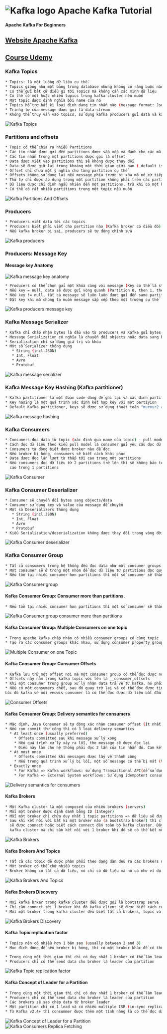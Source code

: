 # <img src="/image/kafka_logo.png" alt="Kafka logo"> Apache Kafka Tutorial
#### Apache Kafka For Beginners
## [Website Apache Kafka](https://kafka.apache.org/)  
## [Course Udemy](https://www.udemy.com/course/apache-kafka/)

### Kafka Topics

```bash
* Topics: là một luồng dữ liệu cụ thể.
* Topics giống như một bảng trong database nhưng không có ràng buộc nào cả
* Có thể gửi bất cứ điều gì tới Topics mà không cần xác minh dữ liệu
* Có thể có một hoặc nhiều topics trong kafka cluster nếu muốn
* Một topic được định nghĩa bởi name của nó
* Topics hỗ trợ bất kì loại định dạng tin nhắn nào (message format: Json, binary, ...)
* Trinhg tự của message được gọi là data stream
* Không thể truy vấn vào topics, sử dụng kafka producers gửi data và kafka consumers đọc data
```
<img src="/image/Kafka Theory/Kafka_Topics.png" alt="Kafka Topics">

### Partitions and offsets

```bash
* Topic có thể chia ra nhiều Partitions
* Các tin nhắn được gửi đến partitions được sắp xếp và đánh cho các mã ID tăng dần
* Các tin nhắn trong một partitions được gọi là offset
* Data được viết vào partitions thì sẽ không được thay đổi
* Data sẽ được giữ lại trong khoảng một thời gian giới hạn ( default is one week - configurable )
* Offset chỉ chưa một ý nghĩa cho từng partition cụ thể
* Offsets không sử dụng lại nếu message phía trước bị xóa mà nó cứ tiếp tục tăng dần
* Thứ tự chỉ được áp dụng trong một partition không phải trên các partitions
* Dữ liệu được chỉ định ngẫu nhiên đến một partitions, trừ khi có một khóa được cung cấp
* Có thể có rất nhiều partitions trong một topic nếu muốn
```
<img src="/image/Kafka Theory/Kafka_Topics_Partitions_Offset.png" alt="Kafka Partitions And Offsets">

### Producers

```bash
* Producers viết data tới các topics
* Producers biết phải viết cho partition nào (Kafka broker có điều đó)
* Nếu kafka broker bị sai, producers sẽ tự động chỉnh sửa
```
<img src="/image/Kafka Theory/Producers.png" alt="Kafka producers">


### Producers: Message Key
#### Message key Anatomy
<img src="/image/Kafka Theory/Kafka_Messages_Anatomy.png" alt="Kafka message key anatomy">

```bash
* Producers có thể chọn gửi một khóa cùng với message (Key có thể là string, number, binary, ...)
* Nếu key = null, data sẽ được gửi vòng quanh (Partition 0, then 1, then 2, ..)
* Nếu key != null, tất cả message sẽ luôn luôn được gửi đến same partition (Mã hashing)
* Đặt key khi mà chúng ta muốn message sắp xếp theo một trường cụ thể
```
<img src="/image/Kafka Theory/Producers_Message_Key.png" alt="Kafka producers message key">

### Kafka Message Serializer
```bash
* Kafka chỉ chấp nhận bytes là đầu vào từ producers và Kafka gửi bytes đầu ra cho consumers
* Message Serialization có nghĩa là chuyển đổi objects hoặc data sang bytes
* Serialization chỉ sử dụng giá trị và khóa
* Một số Serializer thông dụng
   * String (incl.JSON)
   * Int, Float
   * Avro
   * Protobuf
```
<img src="/image/Kafka Theory/Kafka_Message_Serializer.png" alt="Kafka message serializer">

### Kafka Message Key Hashing (Kafka partitioner)
```bash
* Kafka partitioner là một đoạn code dùng để ghi lại và xác định partition nào để gửi message đến.
* Key hasing là một quá trình xác định kết hợp key với một partiyion
* Default Kafka partitioner, keys sẽ được sử dụng thuật toán "murmur2 algorithm"
```
<img src="/image/Kafka Theory/Kafka_Message_Hashing.png" alt="Kafka message hashing">

### Kafka Consumers
```bash
* Consumers đọc data từ topic (xác định qua name của topic) - pull model
* Cách đọc dữ liệu theo kiểu pull model là consumer gửi yêu cầu đọc dữ liệu từ kafka brokers, server sao đó chúng sẽ trả data
* Consumers tự động biết được broker nào để đọc
* Nếu broker bị hỏng, consumers sẽ biết cách khôi phục
* Data được đọc lần lượt từ thấp tới cao trong một partitions
* Nếu consumers đọc dữ liệu từ 2 partitions trở lên thì sẽ không bảo toàn việc lấy từ thấp đến cao mà chỉ đảm bảo từ thấp đến
  cao trong 1 partitions
```
<img src="/image/Kafka Theory/Kafka_Consumers.png" alt="Kafka Consumer">

### Kafka Consumer Deserializer
```bash
* Consumer sẽ chuyển đổi bytes sang objects/data
* Consumer sử dụng key và value của message để chuyển
* Một số Deserializers thông dụng
   * String (incl.JSON)
   * Int, Float
   * Avro
   * Protobuf
* Kiểu Serialization/deserialization không được thay đổi trong vòng đời của một topic. Đó là lý do tại sao không được phép     thay đổi dữ liệu trong topic vì nếu consumer sử dụng deserialization int mà người dùng sửa dữ liệu thành chuỗi thì sẽ bị     lỗi
```
<img src="/image/Kafka Theory/Kafka_Consumers_Deserializer.png" alt="Kafka Consumer deserializer">


### Kafka Consumer Group
```bash
* Tất cả consumers trong hệ thống đều đọc data như một consumer groups
* Một consumer sẽ ở trong một nhóm để đọc dữ liệu từ partitions độc quyền
* Nếu tồn tại nhiều consumer hơn partitions thì một số consumer sẽ thành inactive
```
<img src="/image/Kafka Theory/Kafka_Consumers_Group.png" alt="Kafka Consumer group">

#### Kafka Consumer Group:  Consumer more than partitions.
```bash
* Nếu tồn tại nhiều consumer hơn partitions thì một số consumer sẽ thành inactive
```
<img src="/image/Kafka Theory/Kafka_Consumers_Group_Consumer_More_Than_Partitions.png" alt="Kafka Consumer group consumer more than partitions">

#### Kafka Consumer Group:  Multiple Consumers on one topic
```bash
* Trong apache kafka chấp nhận có nhiều consumer groups có cùng topic
* Tạo ra các consumer groups khác nhau, sử dụng consumer property group.id
```
<img src="/image/Kafka Theory/Multiple_Consumers_On_One_Topic.png" alt="Multiple Consumer on one Topic">

#### Kafka Consumer Group:  Cunsumer Offsets
```bash
* Kafka lưu trữ một offset nơi mà một consumer group có thể đọc được nó gọi là consumer offset
* Offsets này nằm trong kafka topic với tên là __consumer_offsets
* Khi một consumer trong group xử lý nhận data trả về từ kafka, nó phải periodically gửi consumer offset (Kafka broker sẽ viết __consumer_offsets) báo cho kafka là mình đã nhận thành công data
* Nếu có một consumers chết, sau đó quay trở lại và có thể đọc được tin nhắn từ committed consumer offsets
Lúc đó kafka sẽ nói veowis consumer là có thể đọc được dữ liệu bắt đầu từ đây
```
<img src="/image/Kafka Theory/Kafka_Consumers_Offsets.png" alt="Consumer Offsets">

#### Kafka Consumer Group:  Delivery semantics for consumers
```bash
* Mặc định, Java Consumer sẽ tự động xác nhận consumer offset (Ít nhất 1 lần)
* Nếu cọn commit thử công thì có 3 loại delivery semantics
  * At least once (usually preferred)
    * Offsets committed sau khi message xử lý xong
    * Nếu quá trình xử lý xảy ra lỗi, the message sẽ được đọc lại
    * Điều này làm cho hệ thống phải đọc 2 lần của tin nhắn đó. Cam kết quá trình đọc lại đó không ảnh hưởng tới hệ thống
  * At most once
    * Offsets committed khi messages được lấy về thành công
    * Nếu trong quá trình xử lý bị lỗi, một số message có thể bị mất (Vì commit đã được đẩy lên kaffka lên khi lấy lại sẽ lấy       message tiếp theo chứ ko lấy lại message trước đó.)
  * Exactly once
    * For Kafka => Kafka workflows: sử dụng Transactional API(dễ sử dụng với kafka streams API)
    * For Kafka => External System workflows: Sử dụng idempotent consumer
```
<img src="/image/Kafka Theory/Delivery_Semantics_For_Consumers.png" alt="Delivery semantics for consumers">

#### Kafka Brokers
```bash
* Một Kafka cluster là một composed của nhiều brokers (servers)
* Mỗi một broker được định danh bằng ID (Integer)
* Mỗi một broker chỉ chứa duy nhất 1 topic partitions => dữ liệu sẽ được phân tán ra toàn bộ brokers
* Sau khi kết nối với bất kì một broker nào (a bootstrap broker) thì clients or producers or consumers
  sẽ được connect hoặc biết cách connect đến toàn bộ kafka cluster. Đây là tiện thứ tiện lợi vì không cần phải biết toàn bộ
  kafka cluster mà chỉ cần kết nối với 1 broker khi đó sẽ có thể kết nối với tất cả.
```
<img src="/image/Kafka Theory/Kafka_Brokers.png" alt="Kafka Brokers">

#### Kafka Brokers And Topics
```bash
* Tất cả các topic dẽ được phân phối theo dạng dàn đều ra các brokers nhưng không theo thứ tự nào cả.
* Một broker có thể chứ nhiều topics
* Broker không có tất cả dữ liệu, nó chỉ có dữ liệu mà nó có như ví dụ broker 103 khoogn có data của topic B chỉ có data của   topic A
```
<img src="/image/Kafka Theory/Kafka_Brokers_And_Topics.png" alt="Kafka Brokers And Topics">

#### Kafka Brokers Discovery
```bash
* Mọi kafka brker trong kafka cluster đểu được gọi là bootstrap serve
* Chỉ cần connect tới 1 broker khi đó kafka client sẽ được biết cách connect tới tất cả các broker có trong kafka cluster       (smart client)
* Mỗi một broker trong kafka cluster đều biết tất cả brokers, topic và partitions (metadata) còn lại trong kafka cluster
```
<img src="/image/Kafka Theory/Kafka_Brokers_Discovery.png" alt="Kafka Brokers Discovery">

#### Kafka Topic replication factor
```bash
* Topics nên có nhiều hơn 1 bản sao (usually between 2 and 3)
* Mục đích dùng để nếu broker bị hỏng, thì có một broker khác để có thể thay thế

* Trong cùng một thời gian thì chỉ có duy nhất 1 broker có thể làm leader cho một partition
* Producers chỉ có thể send data cho broker là leader của partition
```
<img src="/image/Kafka Theory/Kafka_Topic_Replication_Factor.png" alt="Kafka Topic replication factor">


#### Kafka Concept of Leader for a Partition
```bash
* Trong cùng một thời gian thì chỉ có duy nhất 1 broker có thể làm leader cho một partition
* Producers chỉ có thể send data cho broker là leader của partition
* Các brokers sẽ sao chép data từ broker leader
* Một partition chỉ có 1 lead và có nhiều multiple ISR (in-sync replica)
* Từ Kafka v2.4+ thì consummer được thêm một tính năng là có thể đọc data từ ISR bản sao thay vì đọc dữ liệu mặc định
```
<img src="/image/Kafka Theory/Kafka_Concept_Of_Leader_For_A_Partition.png" alt="Kafka Concept of Leader for a Partition">
<img src="/image/Kafka Theory/Kafka_Consumers_Replica_Fetching_V2-4.png" alt="Kafka Consumers Replica Fetching">
